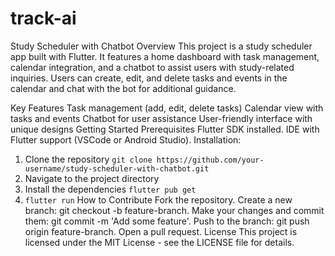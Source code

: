 # track-ai
Study Scheduler with Chatbot
Overview
This project is a study scheduler app built with Flutter. It features a home dashboard with task management, calendar integration, and a chatbot to assist users with study-related inquiries. Users can create, edit, and delete tasks and events in the calendar and chat with the bot for additional guidance.

Key Features
Task management (add, edit, delete tasks)
Calendar view with tasks and events
Chatbot for user assistance
User-friendly interface with unique designs
Getting Started
Prerequisites
Flutter SDK installed.
IDE with Flutter support (VSCode or Android Studio).
Installation:
1. Clone the repository ```git clone https://github.com/your-username/study-scheduler-with-chatbot.git```
2. Navigate to the project directory
3. Install the dependencies ```flutter pub get```
4. ```flutter run```
How to Contribute
Fork the repository.
Create a new branch: git checkout -b feature-branch.
Make your changes and commit them: git commit -m 'Add some feature'.
Push to the branch: git push origin feature-branch.
Open a pull request.
License
This project is licensed under the MIT License - see the LICENSE file for details.
